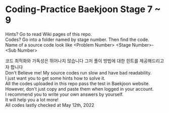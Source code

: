 # Coding-Practice Baekjoon Stage 7 ~ 9
Hints? Go to read Wiki pages of this repo.<br>
Codes? Go into a folder named by stage number. Then find the code.<br>
Name of a source code look like \<Problem Number> \<Stage Number>-\<Sub Number><br>

코드 최적화와 가독성은 뛰어나지 않습니다 그저 풀이 방법에 대한 힌트를 제공해드리고자 합니다<br>
Don't Believe me! My source codes run slow and have bad readability. <br>
I just want you to get some hints how to solve it.<br>
All the codes uploaded in this repo pass the test in Baekjoon website.<br>
However, don't just copy and paste them when logged in your account.<br>
I recommend you to write your own answers by yourself.<br>
It will help you a lot more!<br>
All codes lastly checked at May 12th, 2022<br>
